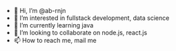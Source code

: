 - 👋 Hi, I’m @ab-rnjn
- 👀 I’m interested in fullstack development, data science
- 🌱 I’m currently learning java
- 💞️ I’m looking to collaborate on node.js, react.js
- 📫 How to reach me, mail me

<!---
ab-rnjn/ab-rnjn is a ✨ special ✨ repository because its `README.md` (this file) appears on your GitHub profile.
You can click the Preview link to take a look at your changes.
--->
